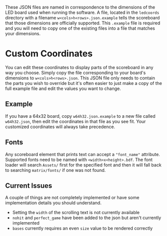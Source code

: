 These JSON files are named in correspondence to the dimensions of the LED board used when running the software. A file, located in the `ledcoords` directory with a filename `w<cols>h<rows>.json.example` tells the scoreboard that those dimensions are officially supported. This `.example` file is required and you will need to copy one of the existing files into a file that matches your dimensions.

# Custom Coordinates

You can edit these coordinates to display parts of the scoreboard in any way you choose. Simply copy the file corresponding to your board's dimensions to `w<cols>h<rows>.json`. This JSON file only needs to contain the parts you wish to override but it's often easier to just make a copy of the full example file and edit the values you want to change.

## Example
If you have a 64x32 board, copy `w64h32.json.example` to a new file called `w64h32.json`, then edit the coordinates in that file as you see fit. Your customized coordinates will always take precedence.

## Fonts
Any scoreboard element that prints text can accept a `"font_name"` attribute. Supported fonts need to be named with `<width>x<height>.bdf`. The font loader will search `Assets/` first for the specified font and then it will fall back to searching `matrix/fonts/` if one was not found.

## Current Issues
A couple of things are not completely implemented or have some implementation details you should understand.

* Setting the `width` of the scrolling text is not currently available
* `nohit` and `perfect_game` have been added to the json but aren't currently implemented
* `bases` currently requires an even `size` value to be rendered correctly
